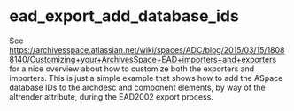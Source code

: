 # ead_export_add_database_ids

See https://archivesspace.atlassian.net/wiki/spaces/ADC/blog/2015/03/15/18088140/Customizing+your+ArchivesSpace+EAD+importers+and+exporters for a nice overview about how to customize both the exporters and importers.  This is just a simple example that shows how to add the ASpace database IDs to the archdesc and component elements, by way of the altrender attribute, during the EAD2002 export process.
